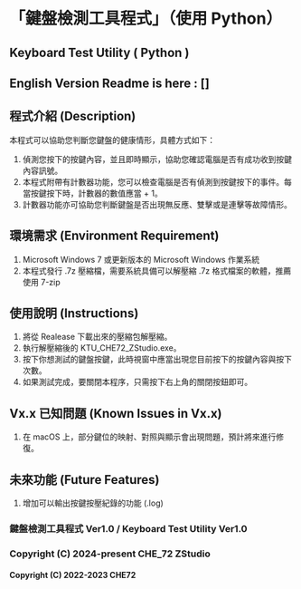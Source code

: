 # 「鍵盤檢測工具程式」（使用 Python）
## Keyboard Test Utility ( Python )
## English Version Readme is here : []

## 程式介紹 (Description)
本程式可以協助您判斷您鍵盤的健康情形，具體方式如下： 
1. 偵測您按下的按鍵內容，並且即時顯示，協助您確認電腦是否有成功收到按鍵內容訊號。
2. 本程式附帶有計數器功能，您可以檢查電腦是否有偵測到按鍵按下的事件。每當按鍵按下時，計數器的數值應當 + 1。
3. 計數器功能亦可協助您判斷鍵盤是否出現無反應、雙擊或是連擊等故障情形。

## 環境需求 (Environment Requirement)
1. Microsoft Windows 7 或更新版本的 Microsoft Windows 作業系統 
2. 本程式發行 .7z 壓縮檔，需要系統具備可以解壓縮 .7z 格式檔案的軟體，推薦使用 7-zip 

## 使用說明 (Instructions)
1. 將從 Realease 下載出來的壓縮包解壓縮。
2. 執行解壓縮後的 KTU_CHE72_ZStudio.exe。
3. 按下你想測試的鍵盤按鍵，此時視窗中應當出現您目前按下的按鍵內容與按下次數。
4. 如果測試完成，要關閉本程序，只需按下右上角的關閉按鈕即可。 

## Vx.x 已知問題 (Known Issues in Vx.x)
1. 在 macOS 上，部分鍵位的映射、對照與顯示會出現問題，預計將來進行修復。

## 未來功能 (Future Features)
1. 增加可以輸出按鍵按壓紀錄的功能 (.log) 

### 鍵盤檢測工具程式 Ver1.0 / Keyboard Test Utility Ver1.0

### Copyright (C) 2024-present CHE_72 ZStudio

#### Copyright (C) 2022-2023 CHE72
